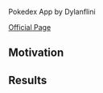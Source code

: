 Pokedex App by Dylanflini

[Official Page](https://pokedex-app.dylanflini.vercel.app/)

## Motivation

## Results

## 

